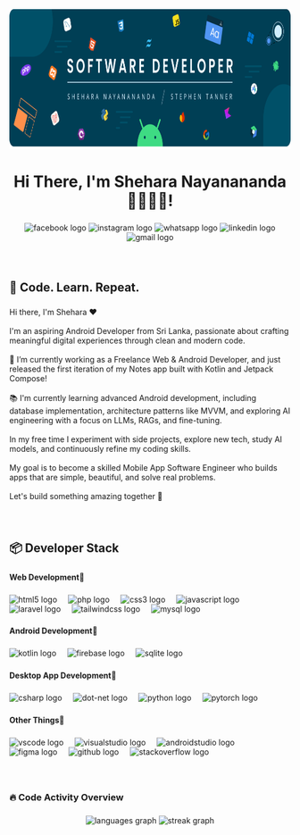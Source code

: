 <div align="center">
  <img height="250" src="/images/banner.png"  />
</div>

###

<h1 align="center">Hi There, I'm Shehara Nayanananda 👨🏻‍💻🚀!</h1>

###

<div align="center">
  <img src="https://img.shields.io/static/v1?message=Facebook&logo=facebook&label=&color=1877F2&logoColor=white&labelColor=&style=for-the-badge" height="25" alt="facebook logo"  />
  <img src="https://img.shields.io/static/v1?message=Instagram&logo=instagram&label=&color=E4405F&logoColor=white&labelColor=&style=for-the-badge" height="25" alt="instagram logo"  />
  <img src="https://img.shields.io/static/v1?message=Whatsapp&logo=whatsapp&label=&color=25D366&logoColor=white&labelColor=&style=for-the-badge" height="25" alt="whatsapp logo"  />
  <img src="https://img.shields.io/static/v1?message=LinkedIn&logo=linkedin&label=&color=0077B5&logoColor=white&labelColor=&style=for-the-badge" height="25" alt="linkedin logo"  />
  <img src="https://img.shields.io/static/v1?message=Gmail&logo=gmail&label=&color=D14836&logoColor=white&labelColor=&style=for-the-badge" height="25" alt="gmail logo"  />
</div>

###

<br clear="both">

<p align="center"></p>

###

<h2 align="left">🧠 Code. Learn. Repeat.</h2>

###

<p align="left">Hi there, I'm Shehara ❤️<br><br>I'm an aspiring Android Developer from Sri Lanka, passionate about crafting meaningful digital experiences through clean and modern code.<br><br>🔭 I’m currently working as a Freelance Web & Android Developer, and just released the first iteration of my Notes app built with Kotlin and Jetpack Compose!<br><br>📚 I'm currently learning advanced Android development, including database implementation, architecture patterns like MVVM, and exploring AI engineering with a focus on LLMs, RAGs, and fine-tuning.<br><br> In my free time I experiment with side projects, explore new tech, study AI models, and continuously refine my coding skills.<br><br>My goal is to become a skilled Mobile App Software Engineer who builds apps that are simple, beautiful, and solve real problems.<br><br>Let's build something amazing together 🚀</p>

###

<br clear="both">

<p align="center"></p>

###

<h2 align="left">📦 Developer Stack</h2>

###

<h4 align="left">Web Development🚀</h4>

###

<div align="left">
  <img src="https://skillicons.dev/icons?i=html" height="40" alt="html5 logo"  />
  <img width="12" />
  <img src="https://skillicons.dev/icons?i=php" height="40" alt="php logo"  />
  <img width="12" />
  <img src="https://skillicons.dev/icons?i=css" height="40" alt="css3 logo"  />
  <img width="12" />
  <img src="https://skillicons.dev/icons?i=js" height="40" alt="javascript logo"  />
  <img width="12" />
  <img src="https://skillicons.dev/icons?i=laravel" height="40" alt="laravel logo"  />
  <img width="12" />
  <img src="https://skillicons.dev/icons?i=tailwind" height="40" alt="tailwindcss logo"  />
  <img width="12" />
  <img src="https://skillicons.dev/icons?i=mysql" height="40" alt="mysql logo"  />
</div>

###

<h4 align="left">Android Development🚀</h4>

###

<div align="left">
  <img src="https://skillicons.dev/icons?i=kotlin" height="40" alt="kotlin logo"  />
  <img width="12" />
  <img src="https://skillicons.dev/icons?i=firebase" height="40" alt="firebase logo"  />
  <img width="12" />
  <img src="https://skillicons.dev/icons?i=sqlite" height="40" alt="sqlite logo"  />
</div>

###

<h4 align="left">Desktop App Development🚀</h4>

###

<div align="left">
  <img src="https://skillicons.dev/icons?i=cs" height="40" alt="csharp logo"  />
  <img width="12" />
  <img src="https://skillicons.dev/icons?i=dotnet" height="40" alt="dot-net logo"  />
  <img width="12" />
  <img src="https://skillicons.dev/icons?i=py" height="40" alt="python logo"  />
  <img width="12" />
  <img src="https://skillicons.dev/icons?i=pytorch" height="40" alt="pytorch logo"  />
</div>

###

<h4 align="left">Other Things🚀</h4>

###

<div align="left">
  <img src="https://skillicons.dev/icons?i=vscode" height="40" alt="vscode logo"  />
  <img width="12" />
  <img src="https://skillicons.dev/icons?i=visualstudio" height="40" alt="visualstudio logo"  />
  <img width="12" />
  <img src="https://skillicons.dev/icons?i=androidstudio" height="40" alt="androidstudio logo"  />
  <img width="12" />
  <img src="https://skillicons.dev/icons?i=figma" height="40" alt="figma logo"  />
  <img width="12" />
  <img src="https://skillicons.dev/icons?i=github" height="40" alt="github logo"  />
  <img width="12" />
  <img src="https://skillicons.dev/icons?i=stackoverflow" height="40" alt="stackoverflow logo"  />
</div>

###

<br clear="both">

<p align="center"></p>

###

<h3 align="left">🔥 Code Activity Overview</h3>

###

<div align="center">
  <img src="https://github-readme-stats.vercel.app/api/top-langs?username=sheharanayanananda&locale=en&hide_title=true&layout=compact&card_width=320&langs_count=10&theme=dracula&hide_border=true&order=2" height="180" alt="languages graph"  />
  <img src="https://streak-stats.demolab.com?user=sheharanayanananda&locale=en&mode=weekly&theme=dracula&hide_border=true&border_radius=5&order=3" height="180" alt="streak graph"  />
</div>

###
